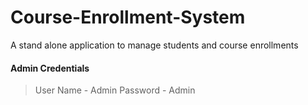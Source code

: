 # Course-Enrollment-System

A stand alone application to manage students and course enrollments

#### Admin Credentials

> User Name - Admin
> Password - Admin

